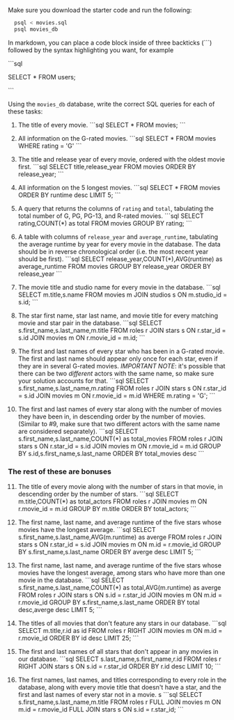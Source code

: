 Make sure you download the starter code and run the following:

```sh
  psql < movies.sql
  psql movies_db
```

In markdown, you can place a code block inside of three backticks (```) followed by the syntax highlighting you want, for example

\```sql

SELECT \* FROM users;

\```

Using the `movies_db` database, write the correct SQL queries for each of these tasks:

1.  The title of every movie.
    \```sql 
    SELECT * FROM movies;
    \```

2.  All information on the G-rated movies.
    \```sql 
    SELECT * FROM movies WHERE rating = 'G'
    \```

3.  The title and release year of every movie, ordered with the
    oldest movie first.
    \```sql
    SELECT title,release_year FROM movies ORDER BY release_year;
    \```

4.  All information on the 5 longest movies.
    \```sql 
    SELECT * FROM movies ORDER BY runtime desc LIMIT 5;
    \```

5.  A query that returns the columns of `rating` and `total`, tabulating the
    total number of G, PG, PG-13, and R-rated movies.
    \```sql 
    SELECT rating,COUNT(*) as total FROM movies GROUP BY rating;
    \```

6.  A table with columns of `release_year` and `average_runtime`,
    tabulating the average runtime by year for every movie in the database. The data should be in reverse chronological order (i.e. the most recent year should be first).
    \```sql 
    SELECT release_year,COUNT(*),AVG(runtime) as average_runtime FROM movies GROUP BY release_year ORDER BY release_year
    \```

7.  The movie title and studio name for every movie in the
    database.
    \```sql 
    SELECT m.title,s.name FROM movies m JOIN studios s ON m.studio_id = s.id;
    \```

8.  The star first name, star last name, and movie title for every
    matching movie and star pair in the database.
    \```sql 
    SELECT s.first_name,s.last_name,m.title FROM roles r JOIN stars s ON r.star_id = s.id JOIN movies m ON r.movie_id = m.id;
    \```
    
9.  The first and last names of every star who has been in a G-rated movie. The first and last name should appear only once for each star, even if they are in several G-rated movies. *IMPORTANT NOTE*: it's possible that there can be two *different* actors with the same name, so make sure your solution accounts for that.
    \```sql 
    SELECT s.first_name,s.last_name,m.rating FROM roles r JOIN stars s ON r.star_id = s.id JOIN movies m ON r.movie_id = m.id WHERE m.rating = 'G';
    \```

10. The first and last names of every star along with the number
    of movies they have been in, in descending order by the number of movies. (Similar to #9, make sure
    that two different actors with the same name are considered separately).
    \```sql 
    SELECT s.first_name,s.last_name,COUNT(*) as total_movies FROM roles r JOIN stars s ON r.star_id = s.id JOIN movies m ON r.movie_id = m.id GROUP BY s.id,s.first_name,s.last_name ORDER BY total_movies desc
    \```

### The rest of these are bonuses

11. The title of every movie along with the number of stars in
    that movie, in descending order by the number of stars.
    \```sql
    SELECT m.title,COUNT(*) as total_actors FROM roles r JOIN movies m ON r.movie_id = m.id GROUP BY m.title ORDER BY total_actors;
    \```

12. The first name, last name, and average runtime of the five
    stars whose movies have the longest average.
    \```sql
    SELECT s.first_name,s.last_name,AVG(m.runtime) as averge FROM roles r JOIN stars s ON r.star_id = s.id JOIN movies m ON m.id = r.movie_id GROUP BY s.first_name,s.last_name ORDER BY averge desc LIMIT 5;
    \```

13. The first name, last name, and average runtime of the five
    stars whose movies have the longest average, among stars who have more than one movie in the database.
    \```sql 
    SELECT s.first_name,s.last_name,COUNT(*) as total,AVG(m.runtime) as averge FROM roles r JOIN stars s ON s.id = r.star_id JOIN movies m ON m.id = r.movie_id GROUP BY s.first_name,s.last_name ORDER BY total desc,averge desc LIMIT 5;
    \```
14. The titles of all movies that don't feature any stars in our
    database.
    \```sql 
    SELECT m.title,r.id as id FROM roles r RIGHT JOIN movies m ON m.id = r.movie_id ORDER BY id desc LIMIT 25;
    \```

15. The first and last names of all stars that don't appear in any movies in our database.
    \```sql 
    SELECT s.last_name,s.first_name,r.id FROM roles r RIGHT JOIN stars s ON s.id = r.star_id ORDER BY r.id desc LIMIT 10;
    \```

16. The first names, last names, and titles corresponding to every
    role in the database, along with every movie title that doesn't have a star, and the first and last names of every star not in a movie.
s   \```sql 
    SELECT s.first_name,s.last_name,m.title FROM roles r FULL JOIN movies m ON m.id = r.movie_id FULL JOIN stars s ON s.id = r.star_id;
    \```
